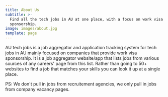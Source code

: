 ```yaml
---
title: About Us
subtitle: >-
  Find all the tech jobs in AU at one place, with a focus on work visa
  sponsorship.
image: images/about.jpg
template: page
---
```

AU tech jobs is a job aggregator and application tracking system for tech jobs in AU mainly focused on companies that provide work visa sponsorship. It is a job aggregator website/app that lists jobs from various sources of any careers' page from this list. Rather than going to 50+ websites to find a job that matches your skills you can look it up at a single place.


PS: We don't pull in jobs from recruitement agencies, we only pull in jobs from company vacancy pages.